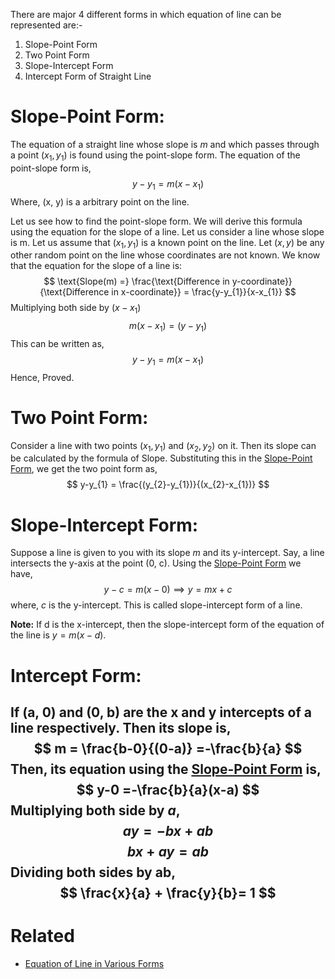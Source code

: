 There are major 4 different forms in which equation of line can be represented are:-
1. Slope-Point Form
2. Two Point Form
3. Slope-Intercept Form
4. Intercept Form of Straight Line
# Slope-Point Form:
The equation of a straight line whose slope is $m$ and which passes through a point ($x_{1},y_{1}$) is found using the point-slope form. The equation of the point-slope form is,
$$
y-y_{1} = m(x-x_{1})
$$
Where, (x, y) is a arbitrary point on the line.

Let us see how to find the point-slope form. We will derive this formula using the equation for the slope of a line. Let us consider a line whose slope is m. Let us assume that ($x_{1},y_{1}$) is a known point on the line. Let ($x,y$) be any other random point on the line whose coordinates are not known. We know that the equation for the slope of a line is:
$$
\text{Slope(m) =} \frac{\text{Difference in y-coordinate}}{\text{Difference in x-coordinate}} = \frac{y-y_{1}}{x-x_{1}}
$$
Multiplying both side by $(x- x_{1})$
$$
m(x-x_{1}) = (y-y_{1})
$$
This can be written as,
$$
y-y_{1} = m(x-x_{1})
$$
Hence, Proved.

# Two Point Form:
Consider a line with two points $(x_{1},y_{1})$ and $(x_{2},y_{2})$ on it. Then its slope can be calculated by the formula of Slope. Substituting this in the [Slope-Point Form](Slope-Point%20Form.md), we get the two point form as, 
$$
y-y_{1} = \frac{(y_{2}-y_{1})}{(x_{2}-x_{1})}
$$

# Slope-Intercept Form:
Suppose a line is given to you with its slope $m$ and its y-intercept. Say, a line intersects the y-axis at the point (0, c). Using the [Slope-Point Form](Slope-Point%20Form.md) we have, 
$$
y-c= m(x-0) \implies y = mx + c
$$ 
where, $c$ is the y-intercept. This is called slope-intercept form of a line.

**Note:** If d is the x-intercept, then the slope-intercept form of the equation of the line is $y = m(x-d)$.

# Intercept Form:
If (a, 0) and (0, b) are the x and y intercepts of a line respectively. Then its slope is,
$$
m = \frac{b-0}{(0-a)} =-\frac{b}{a}
$$
Then, its equation using the [Slope-Point Form](Slope-Point%20Form.md) is,
$$
y-0 =-\frac{b}{a}(x-a)
$$
Multiplying both side by $a$,
$$
ay =-bx + ab
$$
$$
bx + ay = ab
$$
Dividing both sides by ab,
$$
\frac{x}{a} + \frac{y}{b}= 1
$$
---
# Related 
- [Equation of Line in Various Forms](../3D%20Geometry/Equation%20of%20Line%20in%20Various%20Forms.md) 
